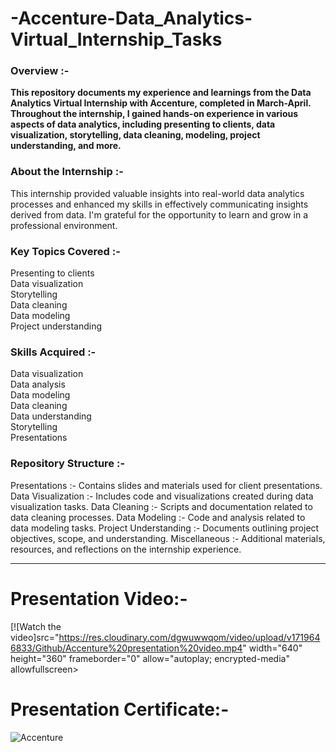 # -Accenture-Data_Analytics-Virtual_Internship_Tasks

### Overview :-
__This repository documents my experience and learnings from the Data Analytics Virtual Internship with Accenture, completed in March-April. Throughout the internship, I gained hands-on experience in various aspects of data analytics, including presenting to clients, data visualization, storytelling, data cleaning, modeling, project understanding, and more.__

### About the Internship :-
This internship provided valuable insights into real-world data analytics processes and enhanced my skills in effectively communicating insights derived from data. I'm grateful for the opportunity to learn and grow in a professional environment.

### Key Topics Covered :-
Presenting to clients\
Data visualization\
Storytelling\
Data cleaning\
Data modeling\
Project understanding

### Skills Acquired :-
Data visualization\
Data analysis\
Data modeling\
Data cleaning\
Data understanding\
Storytelling\
Presentations

### Repository Structure :-
Presentations :- Contains slides and materials used for client presentations.
Data Visualization :- Includes code and visualizations created during data visualization tasks.
Data Cleaning :- Scripts and documentation related to data cleaning processes.
Data Modeling :- Code and analysis related to data modeling tasks.
Project Understanding :- Documents outlining project objectives, scope, and understanding.
Miscellaneous :- Additional materials, resources, and reflections on the internship experience.
__________________________________________________________________________________________________

# Presentation Video:-
[![Watch the video]src="https://res.cloudinary.com/dgwuwwqom/video/upload/v1719646833/Github/Accenture%20presentation%20video.mp4" width="640" height="360" frameborder="0" allow="autoplay; encrypted-media" allowfullscreen>

# Presentation Certificate:-
![Accenture](https://res.cloudinary.com/dgwuwwqom/image/upload/v1719642533/Github/Accenture.jpg)





